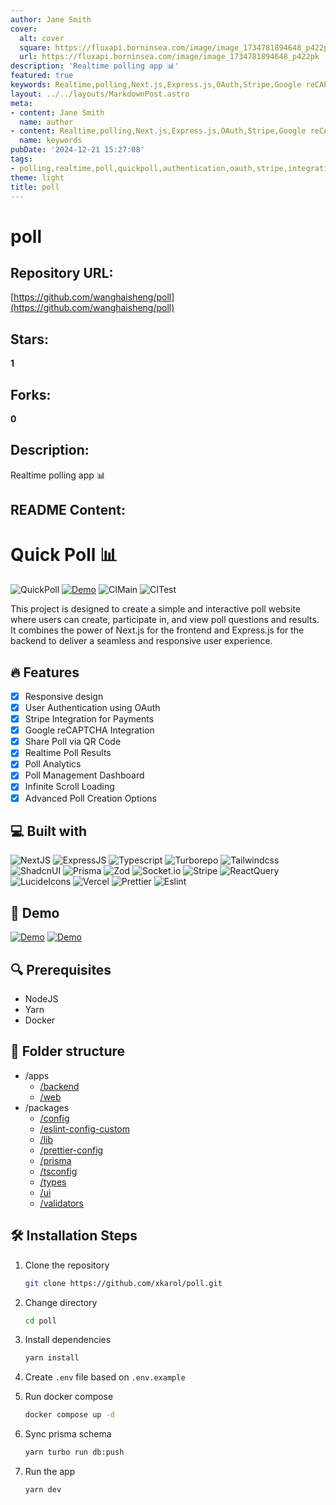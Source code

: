 ```yaml
---
author: Jane Smith
cover:
  alt: cover
  square: https://fluxapi.borninsea.com/image/image_1734781894648_p422pk
  url: https://fluxapi.borninsea.com/image/image_1734781894648_p422pk
description: 'Realtime polling app 📊'
featured: true
keywords: Realtime,polling,Next.js,Express.js,OAuth,Stripe,Google reCAPTCHA,QR Code,realtime results,Poll Analytics,poll management,Tailwind CSS,ShadcnUI,Prisma,Zod,Socket.io,Vercel,Turborepo,Prettier,Eslint,Infinite Scroll,Advanced Poll Options
layout: ../../layouts/MarkdownPost.astro
meta:
- content: Jane Smith
  name: author
- content: Realtime,polling,Next.js,Express.js,OAuth,Stripe,Google reCAPTCHA,QR Code,realtime results,Poll Analytics,poll management,Tailwind CSS,ShadcnUI,Prisma,Zod,Socket.io,Vercel,Turborepo,Prettier,Eslint,Infinite Scroll,Advanced Poll Options
  name: keywords
pubDate: '2024-12-21 15:27:08'
tags:
- polling,realtime,poll,quickpoll,authentication,oauth,stripe,integration,reCAPTCHA,qr code,analytics,dashboard,infinite scroll,advanced poll creation,nextjs,expressjs,typescript,turborepo,tailwindcss,shadcnui,prisma,zod,socket.io,stripe,reactquery,lucideicons,vercel,prettier/eslint
theme: light
title: poll
---
```


# poll

## Repository URL: 
[https://github.com/wanghaisheng/poll](https://github.com/wanghaisheng/poll)

## Stars: 
**1**

## Forks: 
**0**

## Description: 
Realtime polling app 📊

## README Content: 
# Quick Poll 📊

![QuickPoll](./apps/web/public/hero-image.png)
[![Demo](https://img.shields.io/website?url=https://poll-web-three.vercel.app/&style=for-the-badge)](https://poll-web-three.vercel.app/)
![CIMain](https://github.com/xKarol/poll/actions/workflows/main.yml/badge.svg?event=push&branch=main)
![CITest](https://github.com/xKarol/poll/actions/workflows/test.yml/badge.svg?event=push&branch=main)

This project is designed to create a simple and interactive poll website where users can create, participate in, and view poll questions and results. It combines the power of Next.js for the frontend and Express.js for the backend to deliver a seamless and responsive user experience.

## 🔥 Features

- [x] Responsive design
- [x] User Authentication using OAuth
- [x] Stripe Integration for Payments
- [x] Google reCAPTCHA Integration
- [x] Share Poll via QR Code
- [x] Realtime Poll Results
- [x] Poll Analytics
- [x] Poll Management Dashboard
- [x] Infinite Scroll Loading
- [x] Advanced Poll Creation Options

## 💻 Built with

![NextJS](https://img.shields.io/badge/next%20js-000000?style=for-the-badge&logo=nextdotjs&logoColor=white)
![ExpressJS](https://img.shields.io/badge/Express%20js-000000?style=for-the-badge&logo=express&logoColor=white)
![Typescript](https://img.shields.io/badge/TypeScript-007ACC?style=for-the-badge&logo=typescript&logoColor=white)
![Turborepo](https://img.shields.io/badge/Turborepo-%230F0813.svg?style=for-the-badge&logo=Turborepo&logoColor=white)
![Tailwindcss](https://img.shields.io/badge/Tailwind_CSS-38B2AC?style=for-the-badge&logo=tailwind-css&logoColor=white)
![ShadcnUI](https://img.shields.io/badge/shadcn%2Fui-000000?style=for-the-badge&logo=shadcnui&logoColor=white)
![Prisma](https://img.shields.io/badge/Prisma-3982CE?style=for-the-badge&logo=Prisma&logoColor=white)
![Zod](https://img.shields.io/badge/Zod-000000?style=for-the-badge&logo=zod&logoColor=3068B7)
![Socket.io](https://img.shields.io/badge/Socket.io-010101?&style=for-the-badge&logo=Socket.io&logoColor=white)
![Stripe](https://img.shields.io/badge/Stripe-626CD9?style=for-the-badge&logo=Stripe&logoColor=white)
![ReactQuery](https://img.shields.io/badge/React_Query-FF4154?style=for-the-badge&logo=ReactQuery&logoColor=white)
![LucideIcons](https://img.shields.io/badge/Lucide_Icons-f67373?style=for-the-badge&logo=lucide&logoColor=white)
![Vercel](https://img.shields.io/badge/Vercel-000000?style=for-the-badge&logo=vercel&logoColor=white)
![Prettier](https://img.shields.io/badge/prettier-1A2C34?style=for-the-badge&logo=prettier&logoColor=F7BA3E)
![Eslint](https://img.shields.io/badge/eslint-3A33D1?style=for-the-badge&logo=eslint&logoColor=white)

## 🚀 Demo

[![Demo](https://img.shields.io/website?url=https://poll-web-three.vercel.app/&style=for-the-badge)](https://poll-web-three.vercel.app/)
[![Demo](https://img.shields.io/website?url=https://poll-backend-86wf.onrender.com/health-check/&style=for-the-badge&label=Backend)](https://poll-backend-86wf.onrender.com)

## 🔍 Prerequisites

- NodeJS
- Yarn
- Docker

## 📁 Folder structure

- /apps
  - [/backend](./apps/backend)
  - [/web](./apps/web)
- /packages
  - [/config](./packages/config)
  - [/eslint-config-custom](./packages/eslint-config-custom)
  - [/lib](./packages/lib)
  - [/prettier-config](./packages/prettier-config)
  - [/prisma](./packages/prisma)
  - [/tsconfig](./packages/tsconfig)
  - [/types](./packages/types)
  - [/ui](./packages/ui)
  - [/validators](./packages/validators)

## 🛠️ Installation Steps

1. Clone the repository

   ```bash
   git clone https://github.com/xkarol/poll.git
   ```

2. Change directory

   ```bash
   cd poll
   ```

3. Install dependencies

   ```bash
   yarn install
   ```

4. Create `.env` file based on `.env.example`

5. Run docker compose

   ```bash
   docker compose up -d
   ```

6. Sync prisma schema

   ```bash
   yarn turbo run db:push
   ```

7. Run the app

   ```bash
   yarn dev
   ```


